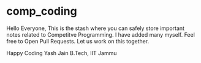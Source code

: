 # comp_coding
Hello Everyone,
This is the stash where you can safely store important notes related to Competitve Programming.
I have added many myself. Feel free to Open Pull Requests.
Let us work on this together.

Happy Coding
Yash Jain
B.Tech, IIT Jammu
